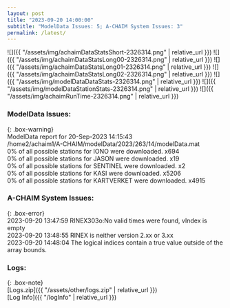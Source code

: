 ```yaml
---
layout: post
title: "2023-09-20 14:00:00"
subtitle: "ModelData Issues: 5; A-CHAIM System Issues: 3"
permalink: /latest/
---
```


![]({{ "/assets/img/achaimDataStatsShort-2326314.png" | relative_url }})
![]({{ "/assets/img/achaimDataStatsLong00-2326314.png" | relative_url }})
![]({{ "/assets/img/achaimDataStatsLong01-2326314.png" | relative_url }})
![]({{ "/assets/img/achaimDataStatsLong02-2326314.png" | relative_url }})
![]({{ "/assets/img/modelDataDataStats-2326314.png" | relative_url }})
![]({{ "/assets/img/modelDataStationStats-2326314.png" | relative_url }})
![]({{ "/assets/img/achaimRunTime-2326314.png" | relative_url }})


### ModelData Issues:  
  
{: .box-warning}  
 ModelData report for 20-Sep-2023 14:15:43   
 /home2/achaim1/A-CHAIM/modelData/2023/263/14/modelData.mat   
 0% of all possible stations for IONO were downloaded. x694   
 0% of all possible stations for JASON were downloaded. x19   
 0% of all possible stations for SENTINEL were downloaded. x2   
 0% of all possible stations for KASI were downloaded. x5206   
 0% of all possible stations for KARTVERKET were downloaded. x4915   
  
### A-CHAIM System Issues:  
  
{: .box-error}  
2023-09-20 13:47:59 RINEX303o:No valid times were found, vIndex is empty  
2023-09-20 13:48:55 RINEX is neither version 2.xx or 3.xx  
2023-09-20 14:48:04 The logical indices contain a true value outside of the array bounds.  

### Logs:  
  
{: .box-note}  
[Logs.zip]({{ "/assets/other/logs.zip" | relative_url }})  
[Log Info]({{ "/logInfo" | relative_url }})  
